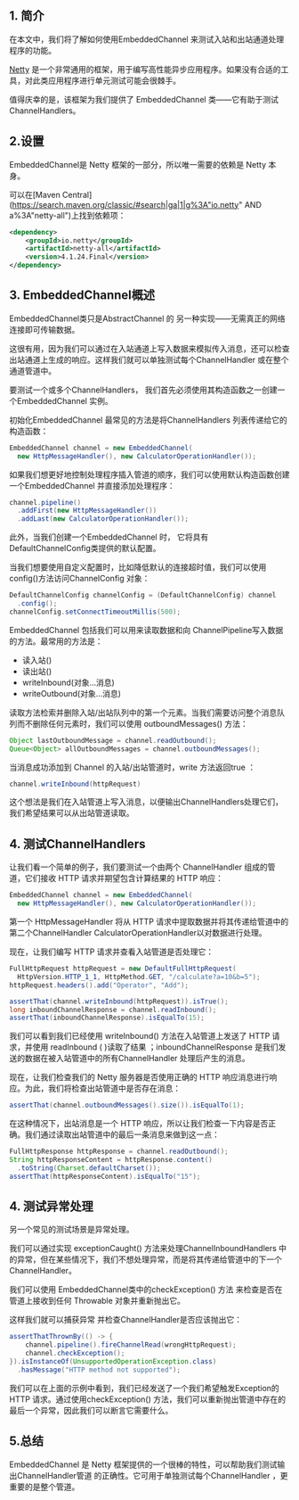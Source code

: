 ## 1. 简介

在本文中，我们将了解如何使用EmbeddedChannel 来测试入站和出站通道处理程序的功能。

[Netty](https://www.baeldung.com/netty) 是一个非常通用的框架，用于编写高性能异步应用程序。如果没有合适的工具，对此类应用程序进行单元测试可能会很棘手。

值得庆幸的是，该框架为我们提供了 EmbeddedChannel 类——它有助于测试 ChannelHandlers。

## 2.设置

EmbeddedChannel是 Netty 框架的一部分，所以唯一需要的依赖是 Netty 本身。

可以在[Maven Central](https://search.maven.org/classic/#search|ga|1|g%3A"io.netty" AND a%3A"netty-all")上找到依赖项：

```xml
<dependency>
    <groupId>io.netty</groupId>
    <artifactId>netty-all</artifactId>
    <version>4.1.24.Final</version>
</dependency>
```

## 3. EmbeddedChannel概述

EmbeddedChannel类只是AbstractChannel 的 另一种实现——无需真正的网络连接即可传输数据。

这很有用，因为我们可以通过在入站通道上写入数据来模拟传入消息，还可以检查出站通道上生成的响应。这样我们就可以单独测试每个ChannelHandler 或在整个通道管道中。

要测试一个或多个ChannelHandlers， 我们首先必须使用其构造函数之一创建一个EmbeddedChannel 实例。

初始化EmbeddedChannel 最常见的方法是将ChannelHandlers 列表传递给它的构造函数：

```java
EmbeddedChannel channel = new EmbeddedChannel(
  new HttpMessageHandler(), new CalculatorOperationHandler());
```

如果我们想更好地控制处理程序插入管道的顺序，我们可以使用默认构造函数创建一个EmbeddedChannel 并直接添加处理程序：

```java
channel.pipeline()
  .addFirst(new HttpMessageHandler())
  .addLast(new CalculatorOperationHandler());
```

此外，当我们创建一个EmbeddedChannel 时， 它将具有 DefaultChannelConfig类提供的默认配置。

当我们想要使用自定义配置时，比如降低默认的连接超时值，我们可以使用config()方法访问ChannelConfig 对象：

```java
DefaultChannelConfig channelConfig = (DefaultChannelConfig) channel
  .config();
channelConfig.setConnectTimeoutMillis(500);
```

EmbeddedChannel 包括我们可以用来读取数据和向 ChannelPipeline写入数据的方法。最常用的方法是：

-   读入站()
-   读出站()
-   writeInbound(对象...消息)
-   writeOutbound(对象...消息)

读取方法检索并删除入站/出站队列中的第一个元素。当我们需要访问整个消息队列而不删除任何元素时，我们可以使用 outboundMessages() 方法：

```java
Object lastOutboundMessage = channel.readOutbound();
Queue<Object> allOutboundMessages = channel.outboundMessages();
```

当消息成功添加到 Channel 的入站/出站管道时，write 方法返回true ：

```java
channel.writeInbound(httpRequest)
```

这个想法是我们在入站管道上写入消息，以便输出ChannelHandlers处理它们，我们希望结果可以从出站管道读取。

## 4. 测试ChannelHandlers

让我们看一个简单的例子，我们要测试一个由两个 ChannelHandler 组成的管道，它们接收 HTTP 请求并期望包含计算结果的 HTTP 响应：

```java
EmbeddedChannel channel = new EmbeddedChannel(
  new HttpMessageHandler(), new CalculatorOperationHandler());
```

第一个 HttpMessageHandler 将从 HTTP 请求中提取数据并将其传递给管道中的 第二个ChannelHandler CalculatorOperationHandler以对数据进行处理。

现在，让我们编写 HTTP 请求并查看入站管道是否处理它：

```java
FullHttpRequest httpRequest = new DefaultFullHttpRequest(
  HttpVersion.HTTP_1_1, HttpMethod.GET, "/calculate?a=10&b=5");
httpRequest.headers().add("Operator", "Add");

assertThat(channel.writeInbound(httpRequest)).isTrue();
long inboundChannelResponse = channel.readInbound();
assertThat(inboundChannelResponse).isEqualTo(15);
```

我们可以看到我们已经使用 writeInbound() 方法在入站管道上发送了 HTTP 请求，并使用 readInbound ( )读取了结果 ；inboundChannelResponse 是我们发送的数据在被入站管道中的所有ChannelHandler 处理后产生的消息。

现在，让我们检查我们的 Netty 服务器是否使用正确的 HTTP 响应消息进行响应。为此，我们将检查出站管道中是否存在消息：

```java
assertThat(channel.outboundMessages().size()).isEqualTo(1);
```

在这种情况下，出站消息是一个 HTTP 响应，所以让我们检查一下内容是否正确。我们通过读取出站管道中的最后一条消息来做到这一点：

```java
FullHttpResponse httpResponse = channel.readOutbound();
String httpResponseContent = httpResponse.content()
  .toString(Charset.defaultCharset());
assertThat(httpResponseContent).isEqualTo("15");
```

## 4. 测试异常处理

另一个常见的测试场景是异常处理。

我们可以通过实现 exceptionCaught() 方法来处理ChannelInboundHandlers 中的异常，但在某些情况下，我们不想处理异常，而是将其传递给管道中的下一个ChannelHandler。

我们可以使用 EmbeddedChannel类中的checkException() 方法 来检查是否在管道上接收到任何 Throwable 对象并重新抛出它。

这样我们就可以捕获异常 并检查ChannelHandler是否应该抛出它：

```java
assertThatThrownBy(() -> {
    channel.pipeline().fireChannelRead(wrongHttpRequest);
    channel.checkException();
}).isInstanceOf(UnsupportedOperationException.class)
  .hasMessage("HTTP method not supported");
```

我们可以在上面的示例中看到，我们已经发送了一个我们希望触发Exception的 HTTP 请求。通过使用checkException() 方法，我们可以重新抛出管道中存在的最后一个异常，因此我们可以断言它需要什么。

## 5.总结

EmbeddedChannel 是 Netty 框架提供的一个很棒的特性，可以帮助我们测试输出ChannelHandler管道 的正确性。它可用于单独测试每个ChannelHandler ，更重要的是整个管道。